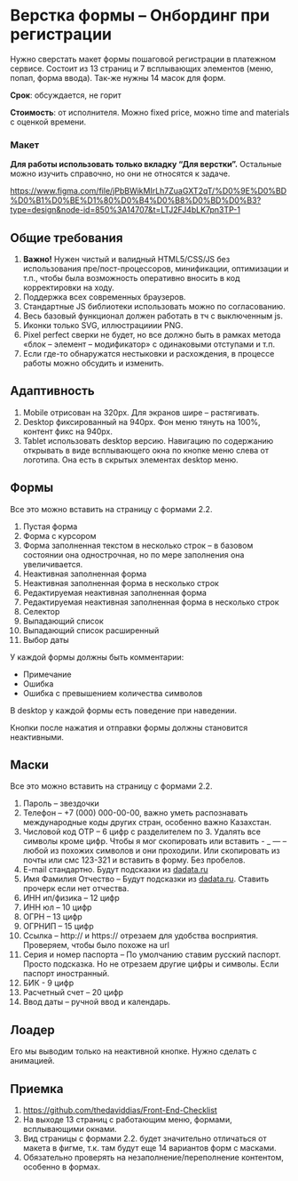 # Верстка формы – Онбординг при регистрации

Нужно сверстать макет формы пошаговой регистрации в платежном сервисе. Состоит из 13 страниц и 7 всплывающих элементов (меню, попап, форма ввода). Так-же нужны 14 масок для форм.

**Срок**: обсуждается, не горит

**Стоимость**: от исполнителя. Можно fixed price, можно time and materials с оценкой времени.

### Макет

**Для работы использовать только вкладку “Для верстки”.** Остальные можно изучить справочно, но они не относятся к задаче.

https://www.figma.com/file/jPbBWikMIrLh7ZuaGXT2qT/%D0%9E%D0%BD%D0%B1%D0%BE%D1%80%D0%B4%D0%B8%D0%BD%D0%B3?type=design&node-id=850%3A14707&t=LTJ2FJ4bLK7pn3TP-1

## Общие требования

1. **Важно!** Нужен чистый и валидный HTML5/CSS/JS без использования пре/пост-процессоров, минификации, оптимизации и т.п., чтобы была возможность оперативно вносить в код корректировки на ходу. 
2. Поддержка всех современных браузеров.
3. Стандартные JS библиотеки использовать можно по согласованию.
4. Весь базовый функционал должен работать в тч с выключенным js. 
5. Иконки только SVG, иллюстрацииии PNG.
6. Pixel perfect сверки не будет, но все должно быть в рамках метода «блок – элемент – модификатор» с одинаковыми отступами и т.п.
7. Если где-то обнаружатся нестыковки и расхождения, в процессе работы можно обсудить и изменить.

## Адаптивность

1. Mobile отрисован на 320px. Для экранов шире – растягивать.
2. Desktop фиксированный на 940px. Фон меню тянуть на 100%, контент фикс на 940px.
3. Tablet использовать desktop версию. Навигацию по содержанию открывать в виде всплывающего окна по кнопке меню слева от логотипа. Она есть в скрытых элементах desktop меню.

## Формы

Все это можно вставить на страницу с формами 2.2. 

1. Пустая форма
2. Форма с курсором
3. Форма заполненная текстом в несколько строк – в базовом состоянии она однострочная, но по мере заполнения она увеличивается.
4. Неактивная заполненная форма
5. Неактивная заполненная форма в несколько строк
6. Редактируемая неактивная заполненная форма
7. Редактируемая неактивная заполненная форма в несколько строк
8. Селектор
9. Выпадающий список 
10. Выпадающий список расширенный
11. Выбор даты

У каждой формы должны быть комментарии:

- Примечание
- Ошибка
- Ошибка с превышением количества символов

В desktop у каждой формы есть поведение при наведении.

Кнопки после нажатия и отправки формы должны становится неактивными.

## Маски

Все это можно вставить на страницу с формами 2.2. 

1. Пароль – звездочки
2. Телефон – +7 (000) 000-00-00, важно уметь распознавать международные коды других стран, особенно важно Казахстан.
3. Числовой код OTP – 6 цифр с разделителем по 3. Удалять все символы кроме цифр. Чтобы я мог скопировать или вставить - _ — – любой из похожих символов и они проходили. Или скопировать из почты или смс 123-321 и вставить в форму. Без пробелов.
4. E-mail стандартно. Будут подсказки из [dadata.ru](http://dadata.ru) 
5. Имя Фамилия Отчество – Будут подсказки из [dadata.ru](http://dadata.ru). Ставить прочерк если нет отчества.
6. ИНН ип/физика – 12 цифр
7. ИНН юл – 10 цифр
8. ОГРН – 13 цифр
9. ОГРНИП – 15 цифр
10. Ссылка – http:// и https:// отрезаем для удобства восприятия. Проверяем, чтобы было похоже на url
11. Серия и номер паспорта – По умолчанию ставим русский паспорт. Просто подсказка. Но не отрезаем другие цифры и символы. Если паспорт иностранный.
12. БИК - 9 цифр
13. Расчетный счет – 20 цифр
14. Ввод даты – ручной ввод и календарь.

## Лоадер

Его мы выводим только на неактивной кнопке. Нужно сделать с анимацией.

## Приемка

1. https://github.com/thedaviddias/Front-End-Checklist
2. На выходе 13 страниц с работающим меню, формами, всплывающими окнами.
3. Вид страницы с формами 2.2. будет значительно отличаться от макета в фигме, т.к. там будут еще 14 вариантов форм с масками.
4. Обязательно проверять на незаполнение/переполнение контентом, особенно в формах.

